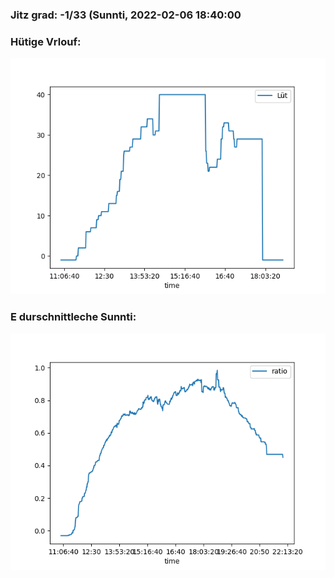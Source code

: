 ### Jitz grad: -1/33 (Sunnti, 2022-02-06 18:40:00

### Hütige Vrlouf:
![Graph](Today.png)

### E durschnittleche Sunnti:
![Graph](Sunnti.png)
